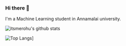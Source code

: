 ### Hi there 👋

I'm a Machine Learning student in Annamalai university.



![itsmerohu's github stats](https://github-readme-stats.vercel.app/api?username=itsmerohu)

![Top Langs](https://github-readme-stats.vercel.app/api/top-langs/?username=itsmerohu)]
